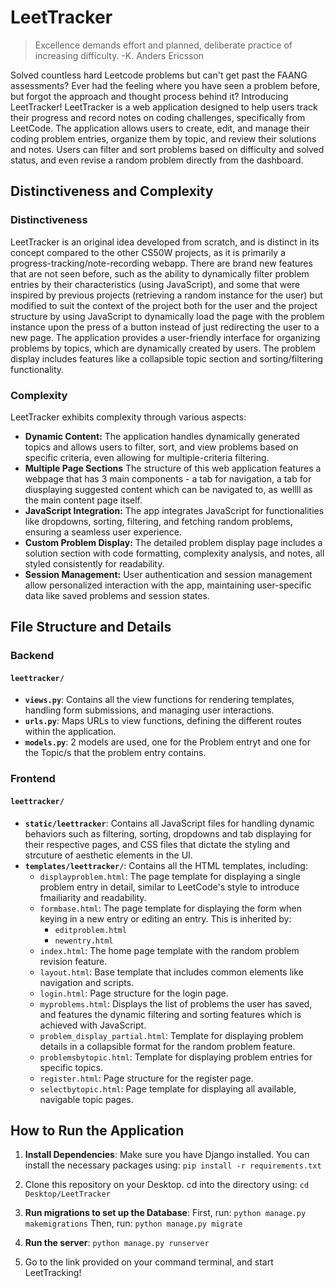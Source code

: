 # LeetTracker
> Excellence demands effort and planned, deliberate practice of increasing  difficulty. -K. Anders Ericsson

Solved countless hard Leetcode problems but can't get past the FAANG assessments? Ever had the feeling where you have seen a problem before, but forgot the approach and thought process behind it? Introducing LeetTracker! LeetTracker is a web application designed to help users track their progress and record notes on coding challenges, specifically from LeetCode. The application allows users to create, edit, and manage their coding problem entries, organize them by topic, and review their solutions and notes. Users can filter and sort problems based on difficulty and solved status, and even revise a random problem directly from the dashboard.

## Distinctiveness and Complexity

### Distinctiveness
LeetTracker is an original idea developed from scratch, and is distinct in its concept compared to the other CS50W projects, as it is primarily a progress-tracking/note-recording webapp. There are brand new features that are not seen before, such as the ability to dynamically filter problem entries by their characteristics (using JavaScript), and some that were inspired by previous projects (retrieving a random instance for the user) but modified to suit the context of the project both for the user and the project structure by using JavaScript to dynamically load the page with the problem instance upon the press of a button instead of just redirecting the user to a new page. The application provides a user-friendly interface for organizing problems by topics, which are dynamically created by users. The problem display includes features like a collapsible topic section and sorting/filtering functionality.

### Complexity
LeetTracker exhibits complexity through various aspects:
- **Dynamic Content:** The application handles dynamically generated topics and allows users to filter, sort, and view problems based on specific criteria, even allowing  for multiple-criteria filtering.
- **Multiple Page Sections** The structure of this web application features a webpage that has 3 main components - a tab for navigation, a tab for diusplaying suggested content which can be navigated to, as wellll as the main content page itself.
- **JavaScript Integration:** The app integrates JavaScript for functionalities like dropdowns, sorting, filtering, and fetching random problems, ensuring a seamless user experience.
- **Custom Problem Display:** The detailed problem display page includes a solution section with code formatting, complexity analysis, and notes, all styled consistently for readability.
- **Session Management:** User authentication and session management allow personalized interaction with the app, maintaining user-specific data like saved problems and session states.

## File Structure and Details

### Backend
#### `leettracker/`
- **`views.py`**: Contains all the view functions for rendering templates, handling form submissions, and managing user interactions.
- **`urls.py`**: Maps URLs to view functions, defining the different routes within the application.
- **`models.py`**: 2 models are used, one for the Problem entryt and one for the Topic/s that the problem entry contains.

### Frontend
#### `leettracker/`
- **`static/leettracker`**: Contains all JavaScript files for handling dynamic behaviors such as filtering, sorting, dropdowns and tab displaying for their respective pages, and CSS files that dictate the styling and strcuture of aesthetic elements in the UI.
- **`templates/leettracker/`**: Contains all the HTML templates, including:
    - `displayproblem.html`: The page template for displaying a single problem entry in detail, similar to LeetCode's style to introduce fmailiarity and readability.
    - `formbase.html`: The page template for displaying the form when keying in a new entry or  editing an entry. This is inherited by:
        - `editproblem.html`
        - `newentry.html`
    - `index.html`: The home page template with the random problem revision feature.
    - `layout.html`: Base template that includes common elements like navigation and scripts.
    - `login.html`: Page structure for the login page.
    - `myproblems.html`: Displays the list of problems the user has saved, and features the dynamic filtering and sorting features which is achieved with JavaScript.
    - `problem_display_partial.html`: Template for displaying problem details in a collapsible format for the random problem feature.
    - `problemsbytopic.html`: Template for displaying problem entries for specific topics.
    - `register.html`: Page structure for the register page.
    - `selectbytopic.html`: Page template for displaying all available, navigable topic pages.

## How to Run the Application

1. **Install Dependencies**: Make sure you have Django installed. You can install the necessary packages using:
    ```pip install -r requirements.txt```

2. Clone this repository on your Desktop. cd into the directory using:
    ```cd Desktop/LeetTracker```

3. **Run migrations to set up the Database**: First, run:
    ```python manage.py makemigrations```
    Then, run:
    ```python manage.py migrate```

4. **Run the server**:
   ```python manage.py runserver```

5. Go to the link provided on your command terminal, and start LeetTracking!